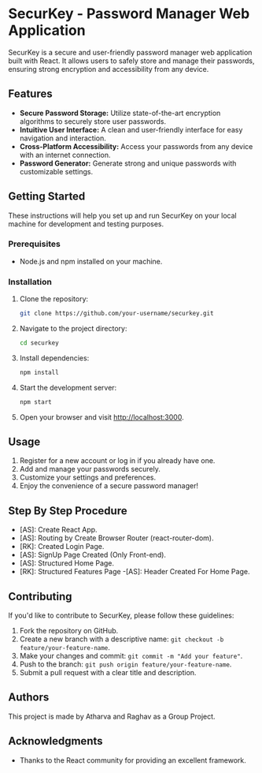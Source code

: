 # SecurKey - Password Manager Web Application

SecurKey is a secure and user-friendly password manager web application built with React. It allows users to safely store and manage their passwords, ensuring strong encryption and accessibility from any device.

## Features

- **Secure Password Storage:** Utilize state-of-the-art encryption algorithms to securely store user passwords.
- **Intuitive User Interface:** A clean and user-friendly interface for easy navigation and interaction.
- **Cross-Platform Accessibility:** Access your passwords from any device with an internet connection.
- **Password Generator:** Generate strong and unique passwords with customizable settings.

## Getting Started

These instructions will help you set up and run SecurKey on your local machine for development and testing purposes.

### Prerequisites

- Node.js and npm installed on your machine.

### Installation

1. Clone the repository:

   ```bash
   git clone https://github.com/your-username/securkey.git
   ```

2. Navigate to the project directory:

   ```bash
   cd securkey
   ```

3. Install dependencies:

   ```bash
   npm install
   ```

4. Start the development server:

   ```bash
   npm start
   ```

5. Open your browser and visit [http://localhost:3000](http://localhost:3000).

## Usage

1. Register for a new account or log in if you already have one.
2. Add and manage your passwords securely.
3. Customize your settings and preferences.
4. Enjoy the convenience of a secure password manager!

## Step By Step Procedure


- [AS]: Create React App.
- [AS]: Routing by Create Browser Router (react-router-dom).
- [RK]: Created Login Page.
- [AS]: SignUp Page Created (Only Front-end).
- [AS]: Structured Home Page.
- [RK]: Structured Features Page
-[AS]: Header Created For Home Page.


## Contributing

If you'd like to contribute to SecurKey, please follow these guidelines:

1. Fork the repository on GitHub.
2. Create a new branch with a descriptive name: `git checkout -b feature/your-feature-name`.
3. Make your changes and commit: `git commit -m "Add your feature"`.
4. Push to the branch: `git push origin feature/your-feature-name`.
5. Submit a pull request with a clear title and description.

## Authors

This project is made by Atharva and Raghav as a Group Project.

## Acknowledgments

- Thanks to the React community for providing an excellent framework.
